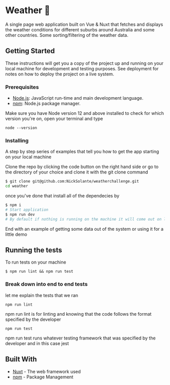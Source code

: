 # Weather 🚀

A single page web application built on Vue & Nuxt that fetches and displays the weather conditions for different suburbs around Australia and some other countries. Some sorting/filtering of the weather data.

## Getting Started

These instructions will get you a copy of the project up and running on your local machine for development and testing purposes. See deployment for notes on how to deploy the project on a live system.

### Prerequisites

- [Node.js](https://nodejs.org/en/): JavaScript run-time and main development language.
- [npm](https://www.npmjs.com/get-npm): Node.js package manager.

Make sure you have Node version 12 and above installed to check for which version you're on, open your terminal and type

```
node --version
```


### Installing

A step by step series of examples that tell you how to get the app starting on your local machine

Clone the repo by clicking the code button on the right hand side or go to the directory of your choice and clone it with the git clone command

```bash
$ git clone git@github.com:NickSolante/weatherchallenge.git
cd weather
```

once you've done that install all of the dependecies by

```bash
$ npm i
# Start application
$ npm run dev
# By default if nothing is running on the machine it will come out on localhost:3000
```

End with an example of getting some data out of the system or using it for a little demo

## Running the tests

To run tests on your machine 

```
$ npm run lint && npm run test
```

### Break down into end to end tests

let me explain the tests that we ran

```
npm run lint
```
npm run lint is for linting and knowing that the code follows the format specified by the developer

```
npm run test
```

npm run test runs whatever testing framework that was specified by the developer and in this case jest


## Built With

* [Nuxt](https://nuxtjs.org/guide/) - The web framework used
* [npm](https://docs.npmjs.com/about-npm/) - Package Management
